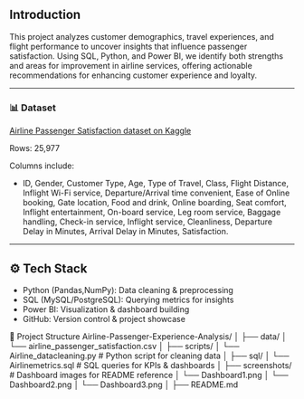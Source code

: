 ## Introduction
This project analyzes customer demographics, travel experiences, and flight performance to uncover insights that influence passenger satisfaction. Using SQL, Python, and Power BI, we identify both strengths and areas for improvement in airline services, offering actionable recommendations for enhancing customer experience and loyalty.

---

### 📊 Dataset

[Airline Passenger Satisfaction dataset on Kaggle](https://www.kaggle.com/datasets/teejmahal20/airline-passenger-satisfaction)


Rows: 25,977

Columns include:

- ID, Gender, Customer Type, Age, Type of Travel, Class, Flight Distance, Inflight Wi-Fi service, Departure/Arrival time convenient, Ease of Online booking, Gate location, Food and drink, Online boarding, Seat comfort, Inflight entertainment, On-board service, Leg room service, Baggage handling, Check-in service, Inflight service, Cleanliness, Departure Delay in Minutes, Arrival Delay in Minutes, 
Satisfaction. 

---

## ⚙️ Tech Stack

- Python (Pandas,NumPy): Data cleaning & preprocessing
- SQL (MySQL/PostgreSQL): Querying metrics for insights
- Power BI: Visualization & dashboard building
- GitHub: Version control & project showcase

📁 Project Structure
Airline-Passenger-Experience-Analysis/
│
├── data/
│   └── airline_passenger_satisfaction.csv
│
├── scripts/
│   └── Airline_datacleaning.py        # Python script for cleaning data
│
├── sql/
│   └── Airlinemetrics.sql          # SQL queries for KPIs & dashboards
│
├── screenshots/             # Dashboard images for README reference
│   └── Dashboard1.png
│   └── Dashboard2.png
│   └── Dashboard3.png
│
├── README.md
